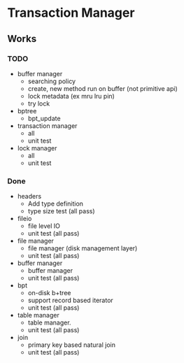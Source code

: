 # Transaction Manager

## Works

### TODO
- buffer manager
    - searching policy
    - create, new method run on buffer (not primitive api)
    - lock metadata (ex mru lru pin)
    - try lock
- bptree
    - bpt_update
- transaction manager
    - all
    - unit test
- lock manager
    - all
    - unit test

### Done
- headers
    - Add type definition
    - type size test (all pass)
- fileio
    - file level IO
    - unit test (all pass)
- file manager
    - file manager (disk management layer)
    - unit test (all pass)
- buffer manager
    - buffer manager
    - unit test (all pass)
- bpt
    - on-disk b+tree
    - support record based iterator
    - unit test (all pass)
- table manager
    - table manager.
    - unit test (all pass)
- join
    - primary key based natural join
    - unit test (all pass)
